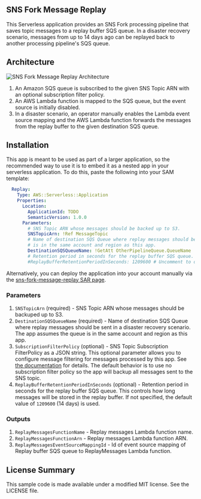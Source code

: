 ## SNS Fork Message Replay

This Serverless application provides an SNS Fork processing pipeline that saves topic messages to a replay buffer SQS queue. In a disaster recovery scenario, messages from up to 14 days ago can be replayed back to another processing pipeline's SQS queue.

## Architecture

![SNS Fork Message Replay Architecture](https://github.com/aws-samples/aws-serverless-sns-fork-pattern/raw/master/message-replay/images/message-replay-architecture.png)

1. An Amazon SQS queue is subscribed to the given SNS Topic ARN with an optional subscription filter policy.
1. An AWS Lambda function is mapped to the SQS queue, but the event source is initially disabled.
1. In a disaster scenario, an operator manually enables the Lambda event source mapping and the AWS Lambda function forwards the messages from the replay buffer to the given destination SQS queue.

## Installation

This app is meant to be used as part of a larger application, so the recommended way to use it is to embed it as a nested app in your serverless application. To do this, paste the following into your SAM template:

```yaml
  Replay:
    Type: AWS::Serverless::Application
    Properties:
      Location:
        ApplicationId: TODO
        SemanticVersion: 1.0.0
      Parameters:
        # SNS Topic ARN whose messages should be backed up to S3.
        SNSTopicArn: !Ref MessageTopic
        # Name of destination SQS Queue where replay messages should be sent in a disaster recovery scenario. The app assumes the queue
        # is in the same account and region as this app.
        DestinationSQSQueueName: !GetAtt OtherPipelineQueue.QueueName
        # Retention period in seconds for the replay buffer SQS queue. This controls how long messages will be stored in the replay buffer.
        #ReplayBufferRetentionPeriodInSeconds: 1209600 # Uncomment to override default value
```

Alternatively, you can deploy the application into your account manually via the [sns-fork-message-replay SAR page](TODO).

### Parameters

1. `SNSTopicArn` (required) - SNS Topic ARN whose messages should be backuped up to S3.
1. `DestinationSQSQueueName` (required) - Name of destination SQS Queue where replay messages should be sent in a disaster recovery scenario. The app assumes the queue is in the same account and region as this app.
1. `SubscriptionFilterPolicy` (optional) - SNS Topic Subscription FilterPolicy as a JSON string. This optional parameter allows you to configure message filtering for messages processed by this app. See [the documentation](https://docs.aws.amazon.com/sns/latest/dg/message-filtering.html) for details. The default behavior is to use no subscription filter policy so the app will backup all messages sent to the SNS topic.
1. `ReplayBufferRetentionPeriodInSeconds` (optional) - Retention period in seconds for the replay buffer SQS queue. This controls how long messages will be stored in the replay buffer. If not specified, the default value of `1209600` (14 days) is used.

### Outputs

1. `ReplayMessagesFunctionName` - Replay messages Lambda function name.
1. `ReplayMessagesFunctionArn` - Replay messages Lambda function ARN.
1. `ReplayMessagesEventSourceMappingId` - Id of event source mapping of Replay buffer SQS queue to ReplayMessages Lambda function.

## License Summary

This sample code is made available under a modified MIT license. See the LICENSE file.